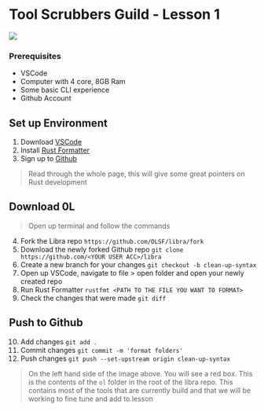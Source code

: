 # Tool Scrubbers Guild - Lesson 1
![](https://i.imgur.com/UO31BE1.png)

### Prerequisites

- VSCode
- Computer with 4 core, 8GB Ram
- Some basic CLI experience
- Github Account

## Set up Environment


1. Download [VSCode](https://code.visualstudio.com/)
2. Install [Rust Formatter](https://code.visualstudio.com/docs/languages/rust)
3. Sign up to [Github](https://github.com/signup?ref_cta=Sign+up&ref_loc=header+logged+out&ref_page=%2F&source=header-home) 
> Read through the whole page, this will give some great pointers on Rust development


## Download 0L 
> Open up terminal and follow the  commands

4. Fork the Libra repo
`https://github.com/OLSF/libra/fork`
5. Download the newly forked Github repo
`git clone https://github.com/<YOUR USER ACC>/libra`
6. Create a new branch for your changes
`git checkout -b clean-up-syntax`
7. Open up VSCode, navigate to file > open folder and open your newly created repo 
8. Run Rust Formatter 
`rustfmt <PATH TO THE FILE YOU WANT TO FORMAT>`
9. Check the changes that were made
`git diff`

## Push to Github
10. Add changes
`git add .`
11. Commit changes
`git commit -m 'format folders'`
12. Push changes
`git push --set-upstream origin clean-up-syntax`

> On the left hand side of the image above. You will see a red box. This is the contents of the `ol` folder in the root of the libra repo. This contains most of the tools that are currently build and that we will be working to fine tune and add to.lesson
